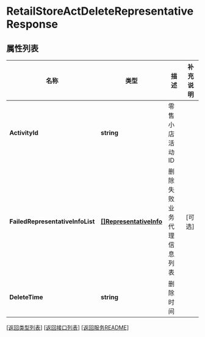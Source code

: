 # RetailStoreActDeleteRepresentativeResponse

## 属性列表

名称 | 类型 | 描述 | 补充说明
------------ | ------------- | ------------- | -------------
**ActivityId** | **string** | 零售小店活动ID | 
**FailedRepresentativeInfoList** | [**[]RepresentativeInfo**](RepresentativeInfo.md) | 删除失败业务代理信息列表 | [可选] 
**DeleteTime** | **string** | 删除时间 | 

[\[返回类型列表\]](README.md#类型列表)
[\[返回接口列表\]](README.md#接口列表)
[\[返回服务README\]](README.md)


